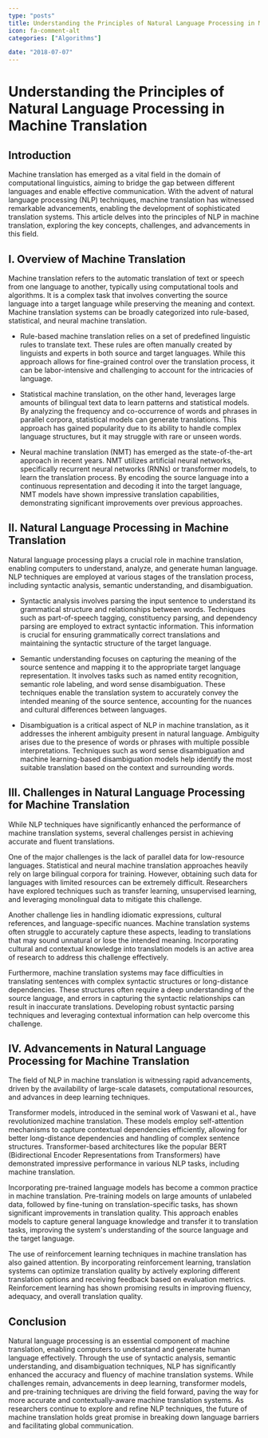 ```yaml
---
type: "posts"
title: Understanding the Principles of Natural Language Processing in Machine Translation
icon: fa-comment-alt
categories: ["Algorithms"]

date: "2018-07-07"
---
```




# Understanding the Principles of Natural Language Processing in Machine Translation

## Introduction

Machine translation has emerged as a vital field in the domain of computational linguistics, aiming to bridge the gap between different languages and enable effective communication. With the advent of natural language processing (NLP) techniques, machine translation has witnessed remarkable advancements, enabling the development of sophisticated translation systems. This article delves into the principles of NLP in machine translation, exploring the key concepts, challenges, and advancements in this field.

## I. Overview of Machine Translation

Machine translation refers to the automatic translation of text or speech from one language to another, typically using computational tools and algorithms. It is a complex task that involves converting the source language into a target language while preserving the meaning and context. Machine translation systems can be broadly categorized into rule-based, statistical, and neural machine translation.

- Rule-based machine translation relies on a set of predefined linguistic rules to translate text. These rules are often manually created by linguists and experts in both source and target languages. While this approach allows for fine-grained control over the translation process, it can be labor-intensive and challenging to account for the intricacies of language.

- Statistical machine translation, on the other hand, leverages large amounts of bilingual text data to learn patterns and statistical models. By analyzing the frequency and co-occurrence of words and phrases in parallel corpora, statistical models can generate translations. This approach has gained popularity due to its ability to handle complex language structures, but it may struggle with rare or unseen words.

- Neural machine translation (NMT) has emerged as the state-of-the-art approach in recent years. NMT utilizes artificial neural networks, specifically recurrent neural networks (RNNs) or transformer models, to learn the translation process. By encoding the source language into a continuous representation and decoding it into the target language, NMT models have shown impressive translation capabilities, demonstrating significant improvements over previous approaches.

## II. Natural Language Processing in Machine Translation

Natural language processing plays a crucial role in machine translation, enabling computers to understand, analyze, and generate human language. NLP techniques are employed at various stages of the translation process, including syntactic analysis, semantic understanding, and disambiguation.

- Syntactic analysis involves parsing the input sentence to understand its grammatical structure and relationships between words. Techniques such as part-of-speech tagging, constituency parsing, and dependency parsing are employed to extract syntactic information. This information is crucial for ensuring grammatically correct translations and maintaining the syntactic structure of the target language.

- Semantic understanding focuses on capturing the meaning of the source sentence and mapping it to the appropriate target language representation. It involves tasks such as named entity recognition, semantic role labeling, and word sense disambiguation. These techniques enable the translation system to accurately convey the intended meaning of the source sentence, accounting for the nuances and cultural differences between languages.

- Disambiguation is a critical aspect of NLP in machine translation, as it addresses the inherent ambiguity present in natural language. Ambiguity arises due to the presence of words or phrases with multiple possible interpretations. Techniques such as word sense disambiguation and machine learning-based disambiguation models help identify the most suitable translation based on the context and surrounding words.

## III. Challenges in Natural Language Processing for Machine Translation

While NLP techniques have significantly enhanced the performance of machine translation systems, several challenges persist in achieving accurate and fluent translations.

One of the major challenges is the lack of parallel data for low-resource languages. Statistical and neural machine translation approaches heavily rely on large bilingual corpora for training. However, obtaining such data for languages with limited resources can be extremely difficult. Researchers have explored techniques such as transfer learning, unsupervised learning, and leveraging monolingual data to mitigate this challenge.

Another challenge lies in handling idiomatic expressions, cultural references, and language-specific nuances. Machine translation systems often struggle to accurately capture these aspects, leading to translations that may sound unnatural or lose the intended meaning. Incorporating cultural and contextual knowledge into translation models is an active area of research to address this challenge effectively.

Furthermore, machine translation systems may face difficulties in translating sentences with complex syntactic structures or long-distance dependencies. These structures often require a deep understanding of the source language, and errors in capturing the syntactic relationships can result in inaccurate translations. Developing robust syntactic parsing techniques and leveraging contextual information can help overcome this challenge.

## IV. Advancements in Natural Language Processing for Machine Translation

The field of NLP in machine translation is witnessing rapid advancements, driven by the availability of large-scale datasets, computational resources, and advances in deep learning techniques.

Transformer models, introduced in the seminal work of Vaswani et al., have revolutionized machine translation. These models employ self-attention mechanisms to capture contextual dependencies efficiently, allowing for better long-distance dependencies and handling of complex sentence structures. Transformer-based architectures like the popular BERT (Bidirectional Encoder Representations from Transformers) have demonstrated impressive performance in various NLP tasks, including machine translation.

Incorporating pre-trained language models has become a common practice in machine translation. Pre-training models on large amounts of unlabeled data, followed by fine-tuning on translation-specific tasks, has shown significant improvements in translation quality. This approach enables models to capture general language knowledge and transfer it to translation tasks, improving the system's understanding of the source language and the target language.

The use of reinforcement learning techniques in machine translation has also gained attention. By incorporating reinforcement learning, translation systems can optimize translation quality by actively exploring different translation options and receiving feedback based on evaluation metrics. Reinforcement learning has shown promising results in improving fluency, adequacy, and overall translation quality.

## Conclusion

Natural language processing is an essential component of machine translation, enabling computers to understand and generate human language effectively. Through the use of syntactic analysis, semantic understanding, and disambiguation techniques, NLP has significantly enhanced the accuracy and fluency of machine translation systems. While challenges remain, advancements in deep learning, transformer models, and pre-training techniques are driving the field forward, paving the way for more accurate and contextually-aware machine translation systems. As researchers continue to explore and refine NLP techniques, the future of machine translation holds great promise in breaking down language barriers and facilitating global communication.